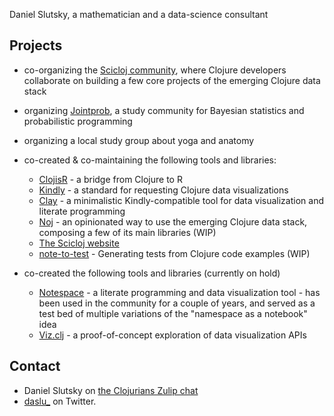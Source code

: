 Daniel Slutsky, a mathematician and a data-science consultant

## Projects
* co-organizing the [Scicloj community](https://scicloj.github.io/), where Clojure developers collaborate on building a few core projects of the emerging Clojure data stack
* organizing [Jointprob](https://scicloj.github.io/docs/community/groups/jointprob/), a study community for Bayesian statistics and probabilistic programming 
* organizing a local study group about yoga and anatomy

* co-created & co-maintaining the following tools and libraries:
  * [ClojisR](https://github.com/scicloj/clojisr) - a bridge from Clojure to R
  * [Kindly]([https://scicloj.github.io/kindly](https://scicloj.github.io/kindly-noted/)) - a standard for requesting Clojure data visualizations
  * [Clay](https://scicloj.github.io/clay/) - a minimalistic Kindly-compatible tool for data visualization and literate programming
  * [Noj](https://github.com/scicloj/noj) - an opinionated way to use the emerging Clojure data stack, composing a few of its main libraries (WIP)
  * [The Scicloj website](https://github.com/scicloj/scicloj.github.io)
  * [note-to-test](https://github.com/scicloj/note-to-test) - Generating tests from Clojure code examples (WIP)



* co-created the following tools and libraries (currently on hold)
  * [Notespace](https://github.com/scicloj/notespace) - a literate programming and data visualization tool - has been used in the community for a couple of years, and served as a test bed of multiple variations of the "namespace as a notebook" idea
  * [Viz.clj](https://scicloj.github.io/viz.clj/) - a proof-of-concept exploration of data visualization APIs

## Contact
* Daniel Slutsky on [the Clojurians Zulip chat](https://scicloj.github.io/docs/community/chat/) 
* [daslu_](https://twitter.com/daslu_) on Twitter.
